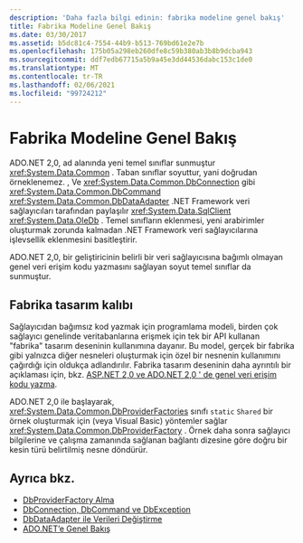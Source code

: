 ```yaml
---
description: 'Daha fazla bilgi edinin: fabrika modeline genel bakış'
title: Fabrika Modeline Genel Bakış
ms.date: 03/30/2017
ms.assetid: b5dc81c4-7554-44b9-b513-769bd61e2e7b
ms.openlocfilehash: 175b05a298eb260dfe8c59b380ab3b8b9dcba943
ms.sourcegitcommit: ddf7edb67715a5b9a45e3dd44536dabc153c1de0
ms.translationtype: MT
ms.contentlocale: tr-TR
ms.lasthandoff: 02/06/2021
ms.locfileid: "99724212"
---
```

# <a name="factory-model-overview"></a>Fabrika Modeline Genel Bakış

ADO.NET 2,0, ad alanında yeni temel sınıflar sunmuştur <xref:System.Data.Common> . Taban sınıflar soyuttur, yani doğrudan örneklenemez. , Ve <xref:System.Data.Common.DbConnection> gibi <xref:System.Data.Common.DbCommand> <xref:System.Data.Common.DbDataAdapter> .NET Framework veri sağlayıcıları tarafından paylaşılır <xref:System.Data.SqlClient> <xref:System.Data.OleDb> . Temel sınıfların eklenmesi, yeni arabirimler oluşturmak zorunda kalmadan .NET Framework veri sağlayıcılarına işlevsellik eklenmesini basitleştirir.  
  
 ADO.NET 2,0, bir geliştiricinin belirli bir veri sağlayıcısına bağımlı olmayan genel veri erişim kodu yazmasını sağlayan soyut temel sınıflar da sunmuştur.  
  
## <a name="the-factory-design-pattern"></a>Fabrika tasarım kalıbı  

 Sağlayıcıdan bağımsız kod yazmak için programlama modeli, birden çok sağlayıcı genelinde veritabanlarına erişmek için tek bir API kullanan "fabrika" tasarım deseninin kullanımına dayanır. Bu model, gerçek bir fabrika gibi yalnızca diğer nesneleri oluşturmak için özel bir nesnenin kullanımını çağırdığı için oldukça adlandırılır. Fabrika tasarım deseninin daha ayrıntılı bir açıklaması için, bkz. [ASP.NET 2,0 ve ADO.NET 2,0 ' de genel veri erişim kodu yazma](/previous-versions/dotnet/articles/ms971499(v=msdn.10)).
  
 ADO.NET 2,0 ile başlayarak, <xref:System.Data.Common.DbProviderFactories> sınıfı `static` `Shared` bir örnek oluşturmak için (veya Visual Basic) yöntemler sağlar <xref:System.Data.Common.DbProviderFactory> . Örnek daha sonra sağlayıcı bilgilerine ve çalışma zamanında sağlanan bağlantı dizesine göre doğru bir kesin türü belirtilmiş nesne döndürür.  
  
## <a name="see-also"></a>Ayrıca bkz.

- [DbProviderFactory Alma](obtaining-a-dbproviderfactory.md)
- [DbConnection, DbCommand ve DbException](dbconnection-dbcommand-and-dbexception.md)
- [DbDataAdapter ile Verileri Değiştirme](modifying-data-with-a-dbdataadapter.md)
- [ADO.NET’e Genel Bakış](ado-net-overview.md)

